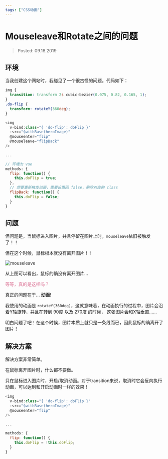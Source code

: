 ```yaml
---
tags: ["CSS动画"]
---
```


# Mouseleave和Rotate之间的问题
> Posted: 09.18.2019

<Tag />

## 环境

当我创建这个网站时，我碰见了一个很古怪的问题。代码如下：

```css
img {
  transition: transform 2s cubic-bezier(0.075, 0.82, 0.165, 1);
}
.do-flip {
  transform: rotateY(360deg);
}
```

```javascript
<img
  v-bind:class="{ 'do-flip': doFlip }"
  :src="$withBase(heroImage)"
  @mouseenter="flip"
  @mouseleave="flipBack"
/>

...

// 环境为 vue
methods: {
  flip: function() {
    this.doFlip = true;
  },
  // 想要重新触发动画，需要设置回 false，删除对应的 class
  flipBack: function() {
    this.doFlip = false;
  }
}
```

## 问题

但问题是，当鼠标进入图片，并且停留在图片上时，`mouseleave`依旧被触发了！！

但在这个时候，鼠标根本就没有离开图片！！

![mouseleave](/mouseleave.gif)

从上图可以看出，鼠标的确没有离开图片...

<span style='color: palevioletred'>等等，真的是这样吗？</span>

真正的问题在于... **动画**!

我使用的动画是 `rotateY(360deg)`，这就意味着，在动画执行的过程中，图片会沿着Y轴旋转，并且在转到 90度 以及 270度 的时候，
这张图片会和X轴垂直……

明白问题了吧！在这个时候，图片本质上就只是一条线而已，因此鼠标的确离开了图片！

## 解决方案

解决方案非常简单。

在鼠标离开图片时，什么都不要做。

只在鼠标进入图片时，开启/取消动画。对于transition来说，取消时它会反向执行动画，可以达到和开启动画时一样的效果！

```javascript
<img
  v-bind:class="{ 'do-flip': doFlip }"
  :src="$withBase(heroImage)"
  @mouseenter="flip"
/>

...

methods: {
  flip: function() {
    this.doFlip = !this.doFlip;
  }
}
```

<Disqus />